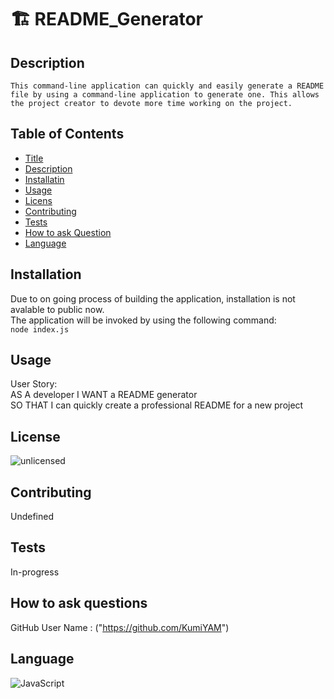 # 🏗️ README_Generator
## Description
    This command-line application can quickly and easily generate a README file by using a command-line application to generate one. This allows the project creator to devote more time working on the project.

## Table of Contents

- [Title](#title)
- [Description](#description)
- [Installatin](#installation)
- [Usage](#usage)
- [Licens](#license)
- [Contributing](#contributing)
- [Tests](#tests)
- [How to ask Question](#Questions)
- [Language](#language)

## Installation
   Due to on going process of building the application, installation is not avalable to public now.<br/>
   The application will be invoked by using the following command:<br/>
   `node index.js`

## Usage
User Story:<br/>
AS A developer
I WANT a README generator<br/>
SO THAT I can quickly create a professional README for a new project

## License
![unlicensed](https://img.shields.io/badge/unlicense-%24%7Blicense%7D-green)


## Contributing
Undefined

## Tests
In-progress 

## How to ask questions
GitHub User Name :  ("https://github.com/KumiYAM")

## Language
<!-- ![JavaScript](https://img.shields.io/badge/ -->
![JavaScript](https://img.shields.io/badge/Language-JavaScript-yellow)
